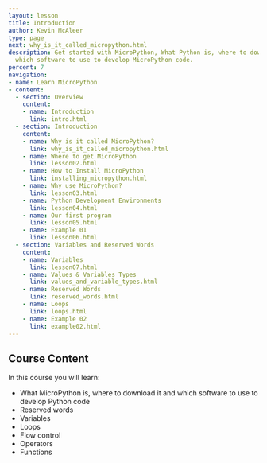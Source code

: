 ```yaml
---
layout: lesson
title: Introduction
author: Kevin McAleer
type: page
next: why_is_it_called_micropython.html
description: Get started with MicroPython, What Python is, where to download it and
  which software to use to develop MicroPython code.
percent: 7
navigation:
- name: Learn MicroPython
- content:
  - section: Overview
    content:
    - name: Introduction
      link: intro.html
  - section: Introduction
    content:
    - name: Why is it called MicroPython?
      link: why_is_it_called_micropython.html
    - name: Where to get MicroPython
      link: lesson02.html
    - name: How to Install MicroPython
      link: installing_micropython.html
    - name: Why use MicroPython?
      link: lesson03.html
    - name: Python Development Environments
      link: lesson04.html
    - name: Our first program
      link: lesson05.html
    - name: Example 01
      link: lesson06.html
  - section: Variables and Reserved Words
    content:
    - name: Variables
      link: lesson07.html
    - name: Values & Variables Types
      link: values_and_variable_types.html
    - name: Reserved Words
      link: reserved_words.html
    - name: Loops
      link: loops.html
    - name: Example 02
      link: example02.html
---
```



## Course Content

In this course you will learn:

* What MicroPython is, where to download it and which software to use to develop Python code
* Reserved words
* Variables
* Loops
* Flow control
* Operators
* Functions
